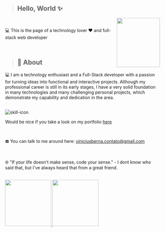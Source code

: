 > <h2>Hello, World ✨</h2>

<img align="right" width='140px' height='160px' src='https://i.imgur.com/jERouqH.gif'>

<br>

<p>💻 This is the page of a technology lover ❤️ and full-stack web developer</p>


<br>

> <h2>🚀 About </h2>

<p>
  💻 I am a technology enthusiast and a Full-Stack developer with a passion for turning ideas into functional and interactive projects. Although my professional career is still in its early stages, I have a very solid foundation in many technologies and many challenging personal projects, which demonstrate my capability and dedication in the area.
</p>

<br>

<img src="https://skillicons.dev/icons?i=react,nextjs,nodejs,express,prisma,docker,postgres" alt="skill-icon">

<br>
<P>
  Would be nice if you take a look on my portfolio
<a href="https://viniciuspaesberna.vercel.app">here<a/>
</P>

<br>

<p>☎️ You can talk to me around here: <a href='mailto:viniciusberna.contato@gmail.com?Subject=emailFromGithub"'>viniciusberna.contato@gmail.com <a/></p>
  
<br>

<p>🌐 "If your life doesn't make sense, code your sense." - I dont know who said that, but I've always heard that from a great friend.</p>

<br>

<div>
  <a href="https://github.com/HaloSara">
<img max-width="50%" height="150px" src="https://github-readme-stats.vercel.app/api?username=HaloSara121&show_icons=true&theme=react&include_all_commits=true&count_private=true"/>
<img max-width="50%" height="150px" src="https://github-readme-stats.vercel.app/api/top-langs/?username=HaloSara121&layout=compact&langs_count=16&theme=react"/>
  </a>                                                                                                                                
</div>
